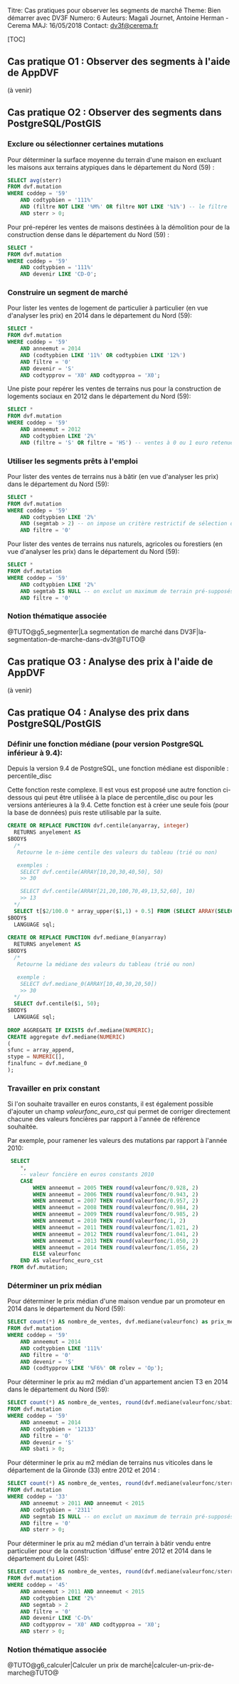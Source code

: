 Titre: Cas pratiques pour observer les segments de marché
Theme: Bien démarrer avec DV3F
Numero: 6 
Auteurs: Magali Journet, Antoine Herman - Cerema
MAJ: 16/05/2018
Contact: dv3f@cerema.fr


[TOC]

## Cas pratique O1 : Observer des segments à l'aide de AppDVF 

(à venir)

## Cas pratique O2 : Observer des segments dans PostgreSQL/PostGIS

### Exclure ou sélectionner certaines mutations 

Pour déterminer la surface moyenne du terrain d'une maison en excluant les maisons aux terrains atypiques dans le département du Nord (59) :

```sql
SELECT avg(sterr)
FROM dvf.mutation 
WHERE coddep = '59'
	AND codtypbien = '111%'
	AND (filtre NOT LIKE '%M%' OR filtre NOT LIKE '%1%') -- le filtre '5' est nécessairement inclus dans le '1'
	AND sterr > 0;
```

Pour pré-repérer les ventes de maisons destinées à la démolition pour de la construction dense dans le département du Nord (59) :

```sql
SELECT *
FROM dvf.mutation 
WHERE coddep = '59'
	AND codtypbien = '111%'
	AND devenir LIKE 'CD-O';
```

### Construire un segment de marché 

Pour lister les ventes de logement de particulier à particulier (en vue d'analyser les prix) en 2014 dans le département du Nord (59):

```sql
SELECT *
FROM dvf.mutation 
WHERE coddep = '59'
	AND anneemut = 2014
	AND (codtypbien LIKE '11%' OR codtypbien LIKE '12%')
	AND filtre = '0'
	AND devenir = 'S'
	AND codtypprov = 'X0' AND codtypproa = 'X0';
```

Une piste pour repérer les ventes de terrains nus pour la construction de logements sociaux en 2012 dans le département du Nord (59):

```sql
SELECT *
FROM dvf.mutation 
WHERE coddep = '59'
	AND anneemut = 2012
	AND codtypbien LIKE '2%'
	AND (filtre = 'S' OR filtre = 'HS') -- ventes à 0 ou 1 euro retenues
```

### Utiliser les segments prêts à l'emploi

Pour lister des ventes de terrains nus à bâtir (en vue d'analyser les prix) dans le département du Nord (59):

```sql
SELECT *
FROM dvf.mutation 
WHERE coddep = '59'
	AND codtypbien LIKE '2%'
	AND (segmtab > 2) -- on impose un critère restrictif de sélection des TAB
	AND filtre = '0'
```

Pour lister des ventes de terrains nus naturels, agricoles ou forestiers (en vue d'analyser les prix) dans le département du Nord (59):

```sql
SELECT *
FROM dvf.mutation 
WHERE coddep = '59'
	AND codtypbien LIKE '2%'
	AND segmtab IS NULL -- on exclut un maximum de terrain pré-supposés TAB
	AND filtre = '0'
```

### Notion thématique associée

@TUTO@g5_segmenter|La segmentation de marché dans DV3F|la-segmentation-de-marche-dans-dv3f@TUTO@


## Cas pratique O3 : Analyse des prix à l'aide de AppDVF 

(à venir)

## Cas pratique O4 : Analyse des prix dans PostgreSQL/PostGIS

### Définir une fonction médiane (pour version PostgreSQL inférieur à 9.4):

Depuis la version 9.4 de PostgreSQL, une fonction médiane est disponible : percentile_disc

Cette fonction reste complexe. Il est vous est proposé une autre fonction ci-dessous qui peut être utilisée à la place de percentile_disc ou pour les versions antérieures à la 9.4. Cette fonction est à créer une seule fois (pour la base de données) puis reste utilisable par la suite.   


```sql
CREATE OR REPLACE FUNCTION dvf.centile(anyarray, integer)
  RETURNS anyelement AS
$BODY$
  /*
   Retourne le n-ième centile des valeurs du tableau (trié ou non)

   exemples : 
    SELECT dvf.centile(ARRAY[10,20,30,40,50], 50)
    >> 30

    SELECT dvf.centile(ARRAY[21,20,100,70,49,13,52,60], 10)
    >> 13
  */
  SELECT t[$2/100.0 * array_upper($1,1) + 0.5] FROM (SELECT ARRAY(SELECT unnest($1) ORDER BY 1) as t) t1;
$BODY$
  LANGUAGE sql;
  
CREATE OR REPLACE FUNCTION dvf.mediane_0(anyarray)
  RETURNS anyelement AS
$BODY$
  /*
   Retourne la médiane des valeurs du tableau (trié ou non)

   exemple : 
    SELECT dvf.mediane_0(ARRAY[10,40,30,20,50])
    >> 30
  */
  SELECT dvf.centile($1, 50);
$BODY$
  LANGUAGE sql;
  
DROP AGGREGATE IF EXISTS dvf.mediane(NUMERIC);
CREATE aggregate dvf.mediane(NUMERIC)
(
sfunc = array_append,
stype = NUMERIC[],
finalfunc = dvf.mediane_0
);
```

### Travailler en prix constant

Si l'on souhaite travailler en euros constants, il est également possible d'ajouter un champ _valeurfonc_euro_cst_ qui permet 
de corriger directement chacune des valeurs foncières par rapport à l'année de référence souhaitée.

Par exemple, pour ramener les valeurs des mutations par rapport à l'année 2010:

```sql
 SELECT 
	*,
	-- valeur foncière en euros constants 2010
	CASE
		WHEN anneemut = 2005 THEN round(valeurfonc/0.928, 2)
        WHEN anneemut = 2006 THEN round(valeurfonc/0.943, 2)
        WHEN anneemut = 2007 THEN round(valeurfonc/0.957, 2)
        WHEN anneemut = 2008 THEN round(valeurfonc/0.984, 2)
        WHEN anneemut = 2009 THEN round(valeurfonc/0.985, 2)
        WHEN anneemut = 2010 THEN round(valeurfonc/1, 2)
        WHEN anneemut = 2011 THEN round(valeurfonc/1.021, 2)
        WHEN anneemut = 2012 THEN round(valeurfonc/1.041, 2)
        WHEN anneemut = 2013 THEN round(valeurfonc/1.050, 2)
        WHEN anneemut = 2014 THEN round(valeurfonc/1.056, 2)
		ELSE valeurfonc
	END AS valeurfonc_euro_cst	
 FROM dvf.mutation;
``` 

### Déterminer un prix médian 

Pour déterminer le prix médian d'une maison vendue par un promoteur en 2014 dans le département du Nord (59):

```sql
SELECT count(*) AS nombre_de_ventes, dvf.mediane(valeurfonc) as prix_median
FROM dvf.mutation 
WHERE coddep = '59'
	AND anneemut = 2014
	AND codtypbien LIKE '111%'
	AND filtre = '0'
	AND devenir = 'S'
	AND (codtypprov LIKE '%F6%' OR rolev = 'Op');
```

Pour déterminer le prix au m2 médian d'un appartement ancien T3 en 2014 dans le département du Nord (59):

```sql
SELECT count(*) AS nombre_de_ventes, round(dvf.mediane(valeurfonc/sbati), 2) as prix_median
FROM dvf.mutation 
WHERE coddep = '59'
	AND anneemut = 2014
	AND codtypbien = '12133'
	AND filtre = '0'
	AND devenir = 'S'
	AND sbati > 0;
```

Pour déterminer le prix au m2 médian de terrains nus viticoles dans le département de la Gironde (33) entre 2012 et 2014 :

```sql
SELECT count(*) AS nombre_de_ventes, round(dvf.mediane(valeurfonc/sterr), 2) as prix_median
FROM dvf.mutation 
WHERE coddep = '33'
	AND anneemut > 2011 AND anneemut < 2015
	AND codtypbien = '2311'
	AND segmtab IS NULL -- on exclut un maximum de terrain pré-supposés TAB
	AND filtre = '0'
	AND sterr > 0;
```

Pour déterminer le prix au m2 médian d'un terrain à bâtir vendu entre particulier pour de la construction 'diffuse' entre 2012 et 2014 dans le département du Loiret (45):

```sql
SELECT count(*) AS nombre_de_ventes, round(dvf.mediane(valeurfonc/sterr), 2) as prix_median
FROM dvf.mutation 
WHERE coddep = '45'
	AND anneemut > 2011 AND anneemut < 2015
	AND codtypbien LIKE '2%'
	AND segmtab > 2 
	AND filtre = '0'
	AND devenir LIKE 'C-D%'
	AND codtypprov = 'X0' AND codtypproa = 'X0';
	AND sterr > 0;
```

### Notion thématique associée

@TUTO@g6_calculer|Calculer un prix de marché|calculer-un-prix-de-marche@TUTO@
